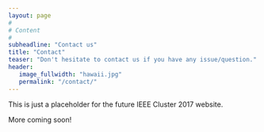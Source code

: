 ```yaml
---
layout: page
#
# Content
#
subheadline: "Contact us"
title: "Contact"
teaser: "Don't hesitate to contact us if you have any issue/question."
header:
   image_fullwidth: "hawaii.jpg"
   permalink: "/contact/"
---
```


This is just a placeholder for the future IEEE Cluster 2017 website.

More coming soon!



